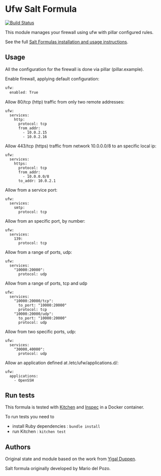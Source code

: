 # Ufw Salt Formula

[![Build Status](https://travis-ci.org/aanriot/ufw-formula.svg?branch=master)](https://travis-ci.org/aanriot/ufw-formula)

This module manages your firewall using ufw with pillar configured rules.

See the full [Salt Formulas installation and usage instructions](http://docs.saltstack.com/topics/development/conventions/formulas.html).

## Usage

All the configuration for the firewall is done via pillar (pillar.example).

Enable firewall, applying default configuration:
```javascript
ufw:
  enabled: True
```

Allow 80/tcp (http) traffic from only two remote addresses:
```
ufw:
  services:
    http:
      protocol: tcp
      from_addr:
        - 10.0.2.15
        - 10.0.2.16
```

Allow 443/tcp (https) traffic from network 10.0.0.0/8 to an specific local ip:
```
ufw:
  services:
    https:
      protocol: tcp
      from_addr:
        - 10.0.0.0/8
      to_addr: 10.0.2.1
```

Allow from a service port:
```
ufw:
  services:
    smtp:
      protocol: tcp
```

Allow from an specific port, by number:
```
ufw:
  services:
    139:
      protocol: tcp
```

Allow from a range of ports, udp:
```
ufw:
  services:
    "10000:20000":
      protocol: udp
```

Allow from a range of ports, tcp and udp
```
ufw:
  services:
    "10000:20000/tcp":
      to_port: "10000:20000"
      protocol: tcp
    "10000:20000/udp":
      to_port: "10000:20000"
      protocol: udp
```

Allow from two specific ports, udp:
```
ufw:
  services:
    "30000,40000":
      protocol: udp
```

Allow an application defined at /etc/ufw/applications.d/:
```
ufw:
  applications:
    - OpenSSH
```

## Run tests

This formula is tested with [Kitchen](https://kitchen.ci/) and [Inspec](https://www.inspec.io/) in a Docker container.

To run tests you need to

* install Ruby dependencies : `bundle install`
* run Kitchen : `kitchen test`

## Authors

Original state and module based on the work from [Yigal Duppen](https://github.com/publysher/infra-example-nginx/tree/develop).

Salt formula originally developed by Mario del Pozo.

